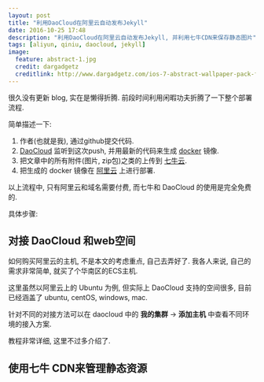 ```yaml
---
layout: post
title: "利用DaoCloud在阿里云自动发布Jekyll"
date: 2016-10-25 17:48
description: "利用DaoCloud在阿里云自动发布Jekyll, 并利用七牛CDN来保存静态图片"
tags: [aliyun, qiniu, daocloud, jekyll]
image:
  feature: abstract-1.jpg
  credit: dargadgetz
  creditlink: http://www.dargadgetz.com/ios-7-abstract-wallpaper-pack-for-iphone-5-and-ipod-touch-retina/
---
```


很久没有更新 blog, 实在是懒得折腾. 前段时间利用闲暇功夫折腾了一下整个部署流程.

简单描述一下: 

1. 作者(也就是我), 通过github提交代码.
2. [DaoCloud](https://www.daocloud.io/) 监听到这次push, 并用最新的代码来生成 [docker](https://www.docker.com/) 镜像.
3. 把文章中的所有附件(图片, zip包)之类的上传到 [七牛云](https://www.qiniu.com/).
4. 把生成的 docker 镜像在 [阿里云](https://intl.aliyun.com/zh) 上进行部署.

以上流程中, 只有阿里云和域名需要付费, 而七牛和 DaoCloud 的使用是完全免费的.

具体步骤:

## 对接 DaoCloud 和web空间

如何购买阿里云的主机, 不是本文的考虑重点, 自己去弄好了.
我各人来说, 自己的需求非常简单, 就买了个华南区的ECS主机.

这里虽然以阿里云上的 Ubuntu 为例, 但实际上 DaoCloud 支持的空间很多, 目前已经涵盖了 ubuntu, centOS, windows, mac.

针对不同的对接方法可以在 daocloud 中的 **我的集群** -> **添加主机** 中查看不同环境的接入方案.

教程非常详细, 这里不过多介绍了.

## 使用七牛 CDN来管理静态资源




